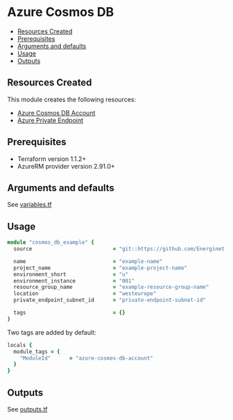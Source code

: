 # Azure Cosmos DB

- [Resources Created](#resources-created)
- [Prerequisites](#prerequisites)
- [Arguments and defaults](#arguments-and-defaults)
- [Usage](#usage)
- [Outputs](#outputs)

## Resources Created

This module creates the following resources:

- [Azure Cosmos DB Account](https://registry.terraform.io/providers/hashicorp/azurerm/latest/docs/resources/cosmosdb_account)
- [Azure Private Endpoint](https://registry.terraform.io/providers/hashicorp/azurerm/latest/docs/resources/private_endpoint)

## Prerequisites

- Terraform version 1.1.2+
- AzureRM provider version 2.91.0+

## Arguments and defaults

See [variables.tf](./variables.tf)

## Usage

```ruby
module "cosmos_db_example" {
  source                          = "git::https://github.com/Energinet-DataHub/geh-terraform-modules.git//azure/cosmos-db-account?ref=6.0.0"

  name                            = "example-name"
  project_name                    = "example-project-name"
  environment_short               = "u"
  environment_instance            = "001"
  resource_group_name             = "example-resource-group-name"
  location                        = "westeurope"
  private_endpoint_subnet_id      = "private-endpoint-subnet-id"

  tags                            = {}
}
```

Two tags are added by default:

```ruby
locals {
  module_tags = {
    "ModuleId"      = "azure-cosmos-db-account"
  }
}
```

## Outputs

See [outputs.tf](./outputs.tf)
